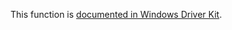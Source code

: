 This function is [documented in Windows Driver Kit](https://learn.microsoft.com/en-us/windows-hardware/drivers/ddi/ntifs/nf-ntifs-rtlgetace).
